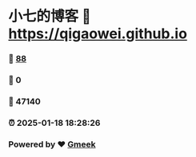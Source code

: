# 小七的博客 :link: https://qigaowei.github.io 
### :page_facing_up: [88](https://qigaowei.github.io/tag.html) 
### :speech_balloon: 0 
### :hibiscus: 47140 
### :alarm_clock: 2025-01-18 18:28:26 
### Powered by :heart: [Gmeek](https://github.com/Meekdai/Gmeek)
